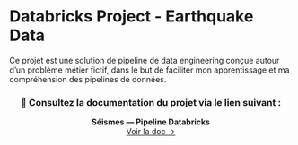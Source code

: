 # Databricks Project - Earthquake Data

Ce projet est une solution de pipeline de data engineering conçue autour d’un problème métier fictif, dans le but de faciliter mon apprentissage et ma compréhension des pipelines de données.

<div align="center">

### 📘 Consultez la documentation du projet via le lien suivant :
**Séismes — Pipeline Databricks**  
<a href="[https://exemple.com/ton-lien](https://app.gitbook.com/o/nSkrnaIz6TugESMxhP8U/s/eTeaiAeZo3htLLCgAzoL/~/changes/3/)">Voir la doc →</a>

</div>


